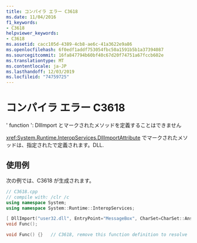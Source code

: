 ```yaml
---
title: コンパイラ エラー C3618
ms.date: 11/04/2016
f1_keywords:
- C3618
helpviewer_keywords:
- C3618
ms.assetid: cacc105d-4389-4cb8-ae6c-41a3622e9a86
ms.openlocfilehash: 6f0edf1addf753054fbc50a1591b5b1a37394087
ms.sourcegitcommit: 16fa847794b60bf40c67d20f74751a67fccb602e
ms.translationtype: MT
ms.contentlocale: ja-JP
ms.lasthandoff: 12/03/2019
ms.locfileid: "74759725"
---
```

# <a name="compiler-error-c3618"></a>コンパイラ エラー C3618

' function ': DllImport とマークされたメソッドを定義することはできません

<xref:System.Runtime.InteropServices.DllImportAttribute> でマークされたメソッドは、指定されたで定義されます。DLL.

## <a name="example"></a>使用例

次の例では、C3618 が生成されます。

```cpp
// C3618.cpp
// compile with: /clr /c
using namespace System;
using namespace System::Runtime::InteropServices;

[ DllImport("user32.dll", EntryPoint="MessageBox", CharSet=CharSet::Ansi) ]  // CHANGED
void Func();

void Func() {}   // C3618, remove this function definition to resolve
```

